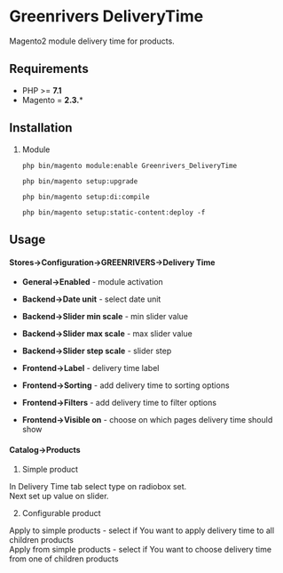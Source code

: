 # Greenrivers DeliveryTime

Magento2 module delivery time for products.

## Requirements

* PHP >= **7.1**
* Magento = **2.3.***

## Installation

1. Module

    ```shell    
    php bin/magento module:enable Greenrivers_DeliveryTime
    
    php bin/magento setup:upgrade
    
    php bin/magento setup:di:compile
    
    php bin/magento setup:static-content:deploy -f
    ```

## Usage

#### **Stores->Configuration->GREENRIVERS->Delivery Time**

* **General->Enabled** - module activation


* **Backend->Date unit** - select date unit
* **Backend->Slider min scale** - min slider value
* **Backend->Slider max scale** - max slider value 
* **Backend->Slider step scale** - slider step 


* **Frontend->Label** - delivery time label
* **Frontend->Sorting** - add delivery time to sorting options 
* **Frontend->Filters** - add delivery time to filter options
* **Frontend->Visible on** - choose on which pages delivery time should show

#### Catalog->Products

1. Simple product

In Delivery Time tab select type on radiobox set.<br />
Next set up value on slider.

2. Configurable product

Apply to simple products - select if You want to apply delivery time to all children products<br />
Apply from simple products - select if You want to choose delivery time from one of children products
